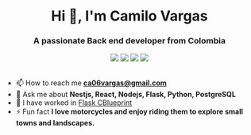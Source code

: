 <h1 align="center">Hi 👋, I'm Camilo Vargas</h1>
<h3 align="center">A passionate Back end developer from Colombia</h3>

<div align="center"> <a href="https://twitter.com/farbautie" target="_blank"><img src="https://img.shields.io/badge/Twitter-1DA1F2?style=for-the-badge&logo=twitter&logoColor=white" target="_blank"></a>
<a href="https://www.linkedin.com/in/farbautie" target="_blank"><img src="https://img.shields.io/badge/LinkedIn-0077B5?style=for-the-badge&logo=linkedin&logoColor=white" target="_blank"></a>
<a href="https://github.com/farbautie" target="_blank"><img src="https://img.shields.io/badge/GitHub-100000?style=for-the-badge&logo=github&logoColor=white" target="_blank"></a>
<a href = "mailto:ca06vargas@gmail.com"><img src="https://img.shields.io/badge/-Gmail-%23333?style=for-the-badge&logo=gmail&logoColor=white" target="_blank"></a>
</div>
<br>

- 📫 How to reach me **ca06vargas@gmail.com**
- 💬 Ask me about **Nestjs, React, Nodejs, Flask, Python, PostgreSQL**
- 🔭 I have worked in [Flask CBlueprint](https://github.com/farbautie/flask-cblueprint)
- ⚡ Fun fact **I love motorcycles and enjoy riding them to explore small towns and landscapes.**
